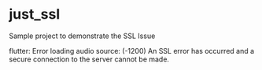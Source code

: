 # just_ssl

Sample project to demonstrate the SSL Issue

flutter: Error loading audio source: (-1200) An SSL error has occurred and a secure connection to the server cannot be made.

